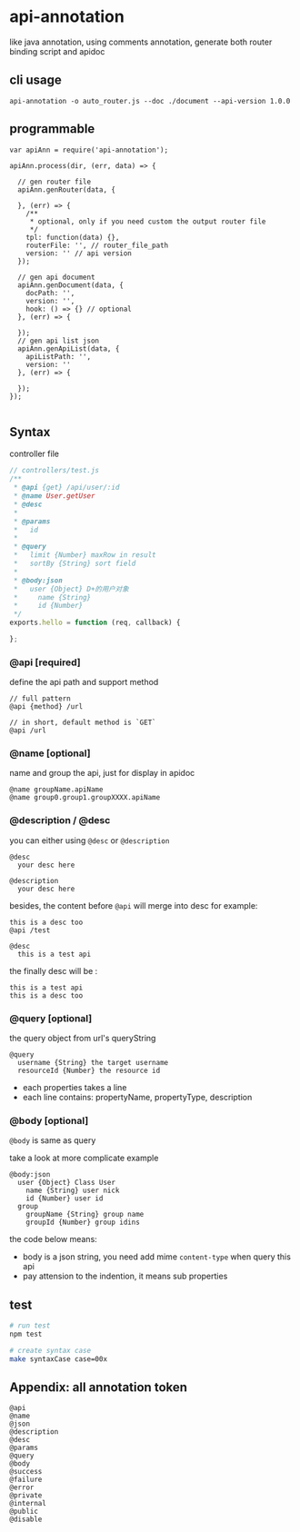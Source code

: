 # api-annotation
like java annotation, using comments annotation,  generate both router binding script and apidoc

## cli usage

```
api-annotation -o auto_router.js --doc ./document --api-version 1.0.0
```

## programmable

```
var apiAnn = require('api-annotation');

apiAnn.process(dir, (err, data) => {

  // gen router file
  apiAnn.genRouter(data, {

  }, (err) => {
    /**
     * optional, only if you need custom the output router file
     */
    tpl: function(data) {},
    routerFile: '', // router_file_path
    version: '' // api version
  });

  // gen api document
  apiAnn.genDocument(data, {
    docPath: '',
    version: '',
    hook: () => {} // optional
  }, (err) => {

  });
  // gen api list json
  apiAnn.genApiList(data, {
    apiListPath: '',
    version: ''
  }, (err) => {

  });
});


```

## Syntax

controller file
```js
// controllers/test.js
/**
 * @api {get} /api/user/:id
 * @name User.getUser
 * @desc
 *
 * @params
 *   id
 *
 * @query
 *   limit {Number} maxRow in result
 *   sortBy {String} sort field
 *
 * @body:json
 *   user {Object} D+的用户对象
 *     name {String}
 *     id {Number}
 */
exports.hello = function (req, callback) {

};
```

### @api [required]

define the api path and support method
```
// full pattern
@api {method} /url

// in short, default method is `GET`
@api /url
```

### @name [optional]

name and group the api, just for display in apidoc
```
@name groupName.apiName
@name group0.group1.groupXXXX.apiName
```

### @description / @desc

you can either using `@desc` or `@description`
```
@desc
  your desc here

@description
  your desc here
```

besides, the content before `@api` will merge into desc
for example:
```
this is a desc too
@api /test

@desc
  this is a test api
```
the finally desc will be :
```
this is a test api
this is a desc too
```

### @query [optional]

the query object from url's queryString
```
@query
  username {String} the target username
  resourceId {Number} the resource id
```
* each properties takes a line
* each line contains: propertyName, propertyType, description

### @body [optional]

`@body` is same as query

take a look at more complicate example
```
@body:json
  user {Object} Class User
    name {String} user nick
    id {Number} user id
  group
    groupName {String} group name
    groupId {Number} group idins
```
the code below means:
* body is a json string, you need add mime `content-type` when query this api
* pay attension to the indention, it means sub properties

## test

```sh
# run test
npm test

# create syntax case
make syntaxCase case=00x
```

## Appendix: all annotation token

```
@api
@name
@json
@description
@desc
@params
@query
@body
@success
@failure
@error
@private
@internal
@public
@disable
```

